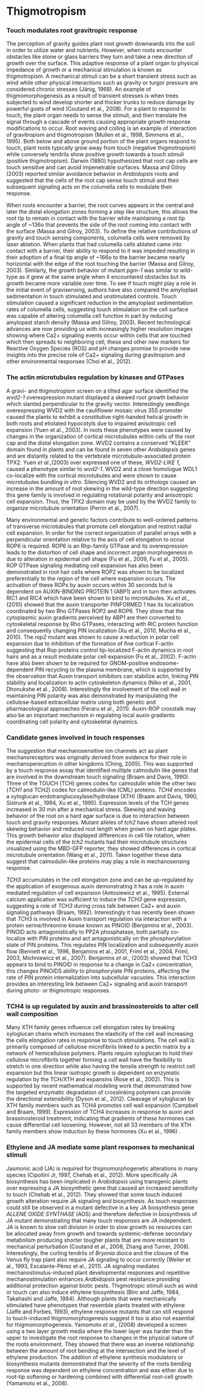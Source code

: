 # Thigmotropism

### Touch modulates root gravitropic response <a href="#anunntwegr9j" id="anunntwegr9j"></a>

The perception of gravity guides plant root growth downwards into the soil in order to utilize water and nutrients. However, when roots encounter obstacles like stone or glass barriers they turn and take a new direction of growth over the surface. This adaptive response of a plant organ to physical impedance of growth or a mechanical stimulation is known as thigmotropism. A mechanical stimuli can be a short transient stress such as wind while other physical interactions such as gravity or turgor pressure are considered chronic stresses (Jänig, 1968). An example of thigmomorphogenesis as a result of transient stresses is when trees subjected to wind develop shorter and thicker trunks to reduce damage by powerful gusts of wind (Coutand et al., 2008). For a plant to respond to touch, the plant organ needs to sense the stimuli, and then translate the signal through a cascade of events causing appropriate growth response modifications to occur. Root waving and coiling is an example of interaction of gravitropism and thigmotropism (Mullen et al., 1998, Simmons et al., 1995). Both below and above ground portion of the plant organs respond to touch, plant roots typically grow away from touch (negative thigmotropism) while conversely tendrils show positive growth towards a touch stimuli (positive thigmotropism). Darwin (1880) hypothesized that root cap cells are touch sensitive and can avoid impenetrable surfaces. Massa and Gilroy (2003) reported similar avoidance behavior in _Arabidopsis_ roots and suggested that the cells of the root cap sense touch stimuli and their subsequent signaling acts on the columella cells to modulate their response.

When roots encounter a barrier, the root curves appears in the central and later the distal elongation zones forming a step like structure, this allows the root tip to remain in contact with the barrier while maintaining a root tip angle of \~136o that prevents the side of the root coming into contact with the surface (Massa and Gilroy, 2003). To define the relative contributions of gravity and touch sensing components, columella cells were removed by laser ablation. When plants that had columella cells ablated came into contact with a barrier, their ability to respond to it was impeded resulting in their adoption of a final tip angle of \~166o to the barrier became nearly horizontal with the edge of the root touching the barrier (Massa and Gilroy, 2003). Similarly, the growth behavior of mutant _pgm-1_ was similar to wild-type as it grew at the same angle when it encountered obstacles but its growth became more variable over time. To see if touch might play a role in the initial event of gravisensing, authors have also compared the amyloplast sedimentation in touch stimulated and unstimulated controls. Touch stimulation caused a significant reduction in the amyloplast sedimentation rates of columella cells, suggesting touch stimulation on the cell surface was capable of altering columella cell function in part by reducing amylopast starch density (Massa and Gilroy, 2003). Recent technological advances are now providing us with increasingly higher resolution images showing where Ca2+ signaling events occur within cells that are touched which then spreads to neighboring cell, these and other new markers for Reactive Oxygen Species (ROS) and pH changes promise to provide new insights into the precise role of Ca2+ signaling during gravitropism and other environmental responses (Choi et al., 2012).

### The actin microtubules regulation by kinases and GTPases <a href="#id-39yfl4fqivkl" id="id-39yfl4fqivkl"></a>

A gravi- and thigmotropism screen on a tilted agar surface identified the _wvd2-1_ overexpression mutant displayed a skewed root growth behavior which slanted perpendicular to the gravity vector. Interestingly seedlings overexpressing WVD2 with the cauliflower mosaic virus 35S promoter caused the plants to exhibit a constitutive right-handed helical growth in both roots and etiolated hypocotyls due to impaired anisotropic cell expansion (Yuen et al., 2003). In roots these phenotypes were caused by changes in the organization of cortical microtubules within cells of the root cap and the distal elongation zone. WVD2 contains a conserved “KLEEK” domain found in plants and can be found in seven other _Arabidopsis_ genes and are distantly related to the vertebrate microtubule-associated protein TPX2. Yuen _et al_.,(2003) over expressed one of these, _WVD2-LIKE 1_, caused a phenotype similar to _wvd2-1_. WVD2 and a close homologue WDL1 co-localize with the cortical microtubules and were shown to cause microtubules bundling _in vitro_. Silencing WVD2 and its orthologs caused an increase in the amount of root skewing in the wild-type direction suggesting this gene family is involved in regulating rotational polarity and anisotropic cell expansion. Thus, the TPX2 domain may be used by the WVD2 family to organize microtubule orientation (Perrin et al., 2007).

Many environmental and genetic factors contribute to well-ordered patterns of transverse microtubules that promote cell elongation and restrict radial cell expansion. In order for the correct organization of parallel arrays with a perpendicular orientation relative to the axis of cell elongation to occur ROP6 is required. ROP6 is an Rhp-family GTPase and its overexpression leads to the distortion of cell shape and incorrect organ morphogenesis in due to alteration in epidermal cell shape (Fu et al., 2009, Fu et al., 2005). ROP GTPase signaling mediating cell expansion has also been demonstrated in root hair cells where ROP2 was shown to be localized preferentially to the region of the cell where expansion occurs. The activation of these ROPs by auxin occurs within 30 seconds but is dependent on AUXIN-BINDING PROTEIN 1 (ABP1) and in turn then activates RIC1 and RIC4 which have been shown to bind to microtubules. Xu _et al_., (2010) showed that the auxin transporter PINFORMED 1 has its localization coordinated by two Rho GTPases ROP2 and ROP6. They show that the cytoplasmic auxin gradients perceived by ABP1 are then converted to cytoskeletal response by Rho GTPases, interacting with RIC protein function and consequently changing PIN localization (Xu et al., 2010, Mucha et al., 2010). The _rop2_ mutant was shown to cause a reduction in polar cell expansion due to inhibition of the formation of fine cortical F-actin suggesting that Rop proteins control tip-localized F-actin dynamics in root hairs and as a result modulate polar cell expansion (Fu et al., 2002). F-actin have also been shown to be required for GNOM-positive endosome-dependent PIN recycling to the plasma membrane, which is supported by the observation that Auxin transport inhibitors can stabilize actin, linking PIN stability and localization to actin cytoskeleton dynamics (Niko et al., 2001, Dhonukshe et al., 2008). Interestingly the involvement of the cell wall in maintaining PIN polarity was also demonstrated by manipulating the cellulose-based extracellular matrix using both genetic and pharmacological approaches (Feraru et al., 2011). Auxin-ROP crosstalk may also be an important mechanism in regulating local auxin gradients coordinating cell polarity and cytoskeletal dynamics.

### Candidate genes involved in touch responses <a href="#j56309lcp6l5" id="j56309lcp6l5"></a>

The suggestion that mechanosensitive ion channels act as plant mechanoreceptors was originally derived from evidence for their role in mechanoperecption in other kingdoms (Ching, 2005). This was supported by a touch response assay that identified multiple calmodulin like genes that are involved in the downstream touch signaling (Braam and Davis, 1990). Three of the TOUCH (TCH) genes codes for calmodulin while the other two (_TCH1_ and _TCH2_) codes for calmodulin-like (CML) proteins. _TCH4_ encodes a xyloglucan endotranglucosylase/hydrolase (XTH) (Braam and Davis, 1990, Sistrunk et al., 1994, Xu et al., 1995). Expression levels of the TCH genes increased in 30 min after a mechanical stress. Skewing and waving behavior of the root on a hard agar surface is due to interaction between touch and gravity responses. Mutant alleles of _tch2_ have shown altered root skewing behavior and reduced root length when grown on hard agar plates. This growth behavior also displayed differences in cell file rotation, when the epidermal cells of the _tch2_ mutants had their microtubule structures visualized using the MBD-GFP reporter, they showed differences in cortical microtubule orientation (Wang et al., 2011). Taken together these data suggest that calmodulin-like proteins may play a role in mechanosensing response.

_TCH3_ accumulates in the cell elongation zone and can be up-regulated by the application of exogenous auxin demonstrating it has a role in auxin mediated regulation of cell expansion (Antosiewicz et al., 1995). External calcium application was sufficient to induce the _TCH3_ gene expression, suggesting a role of _TCH3_ during cross talk between Ca2+ and auxin signaling pathways (Braam, 1992). Interestingly it has recently been shown that _TCH3_ is involved in Auxin transport regulation via interaction with a protein serine/threonine kinase known as PINOID (Benjamins et al., 2003). PINOID acts antagonistically to PP2A phosphatase, both partially co-localize with PIN proteins and act antagonistically on the phosphorylation state of PIN proteins. This regulates PIN localization and subsequently auxin flow (Bennett et al., 1996, Benjamins et al., 2001, Friml et al., 2004, Friml, 2003, Michniewicz et al., 2007). Benjamins _et al_., (2003) showed that TCH3 appears to bind to PINOID in response to a change in Ca2+ concentration, this changes PINOIDS ability to phosphorylate PIN proteins, affecting the rate of PIN protein internalization into subcellular vacuoles. This interaction provides an interesting link between Ca2+ signaling and auxin transport during photo- or thigmotropic responses.

### TCH4 is up regulated by auxin and brassinosteroids to alter cell wall composition <a href="#cezn2rekt6tr" id="cezn2rekt6tr"></a>

Many XTH family genes influence cell elongation rates by breaking xyloglucan chains which increases the elasticity of the cell wall increasing the cells elongation rates in response to touch stimulations. The cell wall is primarily composed of cellulose microfibrils linked to a pectin matrix by a network of hemicellulose polymers. Plants require xyloglucan to hold their cellulose microfibrils together forming a cell wall have the flexibility to stretch in one direction while also having the tensile strength to restrict cell expansion but this linear isotropic growth is dependent on enzymatic regulation by the TCH/XTH and expansins (Rose et al., 2002). This is supported by recent mathematical modeling work that demonstrated how the targeted enzymatic degradation of crosslinking polymers can provide the directional extensibility (Dyson et al., 2012). Cleavage of xyloglucan by XTH family members such as TCH4 promotes cell wall expansion (Campbell and Braam, 1999). Expression of TCH4 increases in response to auxin and brassinosteroid treatment, indicating that gradients of these hormones can cause differential cell loosening. However, not all 33 members of the XTH family members show induction by these hormones (Xu et al., 1996) .

### Ethylene and JA mediate some plant responses to mechanical stimuli <a href="#z0wtu0mjey9b" id="z0wtu0mjey9b"></a>

Jasmonic acid (JA) is required for thigmomorphogenetic alterations in many species (Cipollini Jr, 1997, Chehab et al., 2012). More specifically JA biosynthesis has been implicated in _Arabidopsis_ using transgenic plants over expressing a JA biosynthetic gene that caused an increased sensitivity to touch (Chehab et al., 2012). They showed that some touch induced growth alteration require JA signaling and biosynthesis. As touch responses could still be observed in a mutant defective in a key JA biosynthesis gene _ALLENE OXIDE SYNTHASE_ (AOS) and therefore defective in biosynthesis of JA mutant demonstrating that many touch responses are JA independent. JA is known to slow cell division in order to slow growth so resources can be allocated away from growth and towards systemic-defense secondary metabolism producing shorter tougher plants that are more resistant to mechanical perturbation (Coutand et al., 2008, Zhang and Turner, 2008). Interestingly, the curling tendrils of _Bryonia dioica_ and the closure of the Venus fly trap plant also require JA signaling to occur correctly (Weiler et al., 1993, Escalante-Pérez et al., 2011). JA signaling mediates mechanostimulus-induced plant developmental responses and repetitive mechanostimulation enhances _Arabidopsis_ pest resistance providing additional protection against biotic pests. Thigmotropic stimuli such as wind or touch can also induce ethylene biosynthesis (Biro and Jaffe, 1984, Takahashi and Jaffe, 1984). Although plants that were mechanically stimulated have phenotypes that resemble plants treated with ethylene (Jaffe and Forbes, 1993), ethylene response mutants that can still respond to touch-induced thigmomorphogenesis suggest it too is also not essential for thigmomorphogenesis. Yamomoto _et al_., (2008) developed a screen using a two layer growth media where the lower layer was harder than the upper to investigate the root response to changes in the physical nature of the roots environment. They showed that there was an inverse relationship between the amount of root bending at the intersection and the level of ethylene production. The addition of ethylene synthesis modulators or biosynthesis mutants demonstrated that the severity of the roots bending response was dependent on ethylene concentration and was either due to root-tip softening or hardening combined with differential root-cell growth (Yamamoto et al., 2008).
